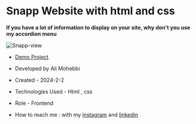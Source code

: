 # Snapp Website with html and css

**If you have a lot of information to display on your site, why don't you use my accordion menu**

![Snapp-view](https://github.com/Ali-Mohebbi-Developer/Snapp-Project/assets/126477170/647e17f4-0050-4568-a5fc-e161156d2ce7)

- [Demo Project](https://ali-mohebbi-developer.github.io/Snapp-Project/)

- Developed by Ali Mohebbi

- Created - 2024-2-2

- Technologies Used - Html , css 

- Role - Frontend

- How to reach me : with my [instagram](https://www.instagram.com/Ali_Mohebbi_Developer) and [linkedin](https://www.linkedin.com/in/ali-mohebbi-7165b7265/)
